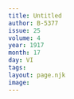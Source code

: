 ```yaml
---
title: Untitled
author: B-5377
issue: 25
volume: 4
year: 1917
month: 17
day: VI
tags:
layout: page.njk
image:
---
```





